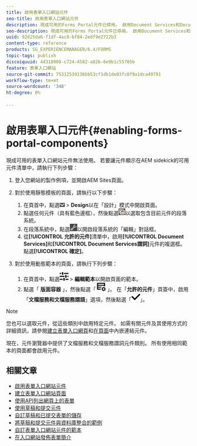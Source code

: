```yaml
---
title: 啟用表單入口網站元件
seo-title: 啟用表單入口網站元件
description: 現成可用的Forms Portal元件已停用。 啟用Document Services和Document Services述詞群組，以啟用Forms Portal元件。
seo-description: 現成可用的Forms Portal元件已停用。 啟用Document Services和Document Services述詞群組，以啟用Forms Portal元件。
uuid: 92d25da6-f1df-4ac0-bf84-2edf9e2722b3
content-type: reference
products: SG_EXPERIENCEMANAGER/6.4/FORMS
topic-tags: publish
discoiquuid: 4d318908-c724-4582-a82b-6e9b1c55705b
feature: 表單入口網站
source-git-commit: 75312539136bb53cf1db1de03fc0f9a1dca49791
workflow-type: tm+mt
source-wordcount: '348'
ht-degree: 0%

---
```



# 啟用表單入口元件{#enabling-forms-portal-components}

現成可用的表單入口網站元件無法使用。 若要讓元件顯示在AEM sidekick的可用元件清單中，請執行下列步驟：

1. 登入您網站的製作例項，並開啟AEM Sites頁面。

1. 對於使用靜態模板的頁面，請執行以下步驟：

   1. 在頁首中，點選![Canvas-drop-down](assets/canvas-drop-down.png) > **Design**&#x200B;以在「設計」模式中開啟頁面。
   1. 點選任何元件（具有藍色邊框），然後點選![欄位層級](assets/field-level.png)以選取包含目前元件的段落系統。
   1. 在段落系統中，點選![settings_icon](assets/settings_icon.png)以開啟段落系統的「編輯」對話框。
   1. 從&#x200B;**[!UICONTROL 允許的元件]**&#x200B;清單中，啟用&#x200B;**[!UICONTROL Document Services]**&#x200B;和&#x200B;**[!UICONTROL Document Services謂詞]**&#x200B;元件的複選框。 點選&#x200B;**[!UICONTROL 確定]**。

1. 對於使用動態範本的頁面，請執行下列步驟：

   1. 在頁首中，點選![properties](assets/properties.png) > **編輯範本**&#x200B;以開啟頁面的範本。
   1. 點選「 **版面容器** 」，然後點選「 ![ FeedManagement](assets/FeedManagement.png) 」。 在「**允許的元件**」頁簽中，啟用「**文檔服務和文檔服務謂語**」選項，然後點選「![aem_6_3_forms_save](assets/aem_6_3_forms_save.png)」。

>[!NOTE]
>
>您也可以選取元件，從這些類別中啟用特定元件。 如需有關元件及其使用方式的詳細資訊，請參閱[建立表單入口網頁](/help/forms/using/creating-form-portal-page.md)和[在頁面](/help/forms/using/embedding-link-component-page.md)中內嵌連結元件。

現在，元件瀏覽器中提供了文檔服務和文檔服務謂詞元件類別。 所有使用相同範本的頁面都會啟用元件。

## 相關文章

* [啟用表單入口網站元件](/help/forms/using/enabling-forms-portal-components.md)
* [建立表單入口網站頁面](/help/forms/using/creating-form-portal-page.md)
* [使用API列出網頁上的表單](/help/forms/using/listing-forms-webpage-using-apis.md)
* [使用草稿和提交元件](/help/forms/using/draft-submission-component.md)
* [自訂草稿和已提交表單的儲存](/help/forms/using/draft-submission-component.md)
* [將草稿和提交元件與資料庫整合的範例](/help/forms/using/integrate-draft-submission-database.md)
* [自訂表單入口網站元件的範本](/help/forms/using/customizing-templates-forms-portal-components.md)
* [在入口網站發佈表單簡介](/help/forms/using/introduction-publishing-forms.md)
